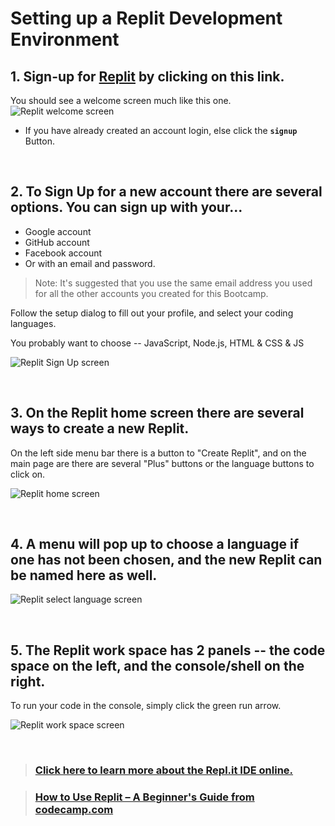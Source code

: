 # Setting up a Replit Development Environment

## **1. Sign-up for [Replit](https://repl.it/) by clicking on this link.**

You should see a welcome screen much like this one.
![Replit welcome screen](img/Replit1-TheCollaborativeBrowserBasedIDE.png)

- If you have already created an account login, else click the **`signup`** Button.

<br>

## **2. To Sign Up for a new account there are several options. You can sign up with your...**

- Google account
- GitHub account
- Facebook account
- Or with an email and password.

> Note: It's suggested that you use the same email address you used for all the other accounts you created for this Bootcamp.

Follow the setup dialog to fill out your profile, and select your coding languages.

You probably want to choose -- JavaScript, Node.js, HTML & CSS & JS

![Replit Sign Up screen](img/Replit2_Signup.png)

<br>

## **3. On the Replit home screen there are several ways to create a new Replit.**

On the left side menu bar there is a button to "Create Replit", and on the main page are there are several "Plus" buttons or the language buttons to click on.

![Replit home screen](img/Replit3-Home.png)

<br>

## **4. A menu will pop up to choose a language if one has not been chosen, and the new Replit can be named here as well.**

![Replit select language screen](img/Replit4_SelectLanguage.png)

<br>

## **5. The Replit work space has 2 panels -- the code space on the left, and the console/shell on the right.**

To run your code in the console, simply click the green run arrow.

![Replit work space screen](img/Replit5-WorkSpace.png)

<br>

> ### [Click here to learn more about the Repl.it IDE online.](https://repl.it/site/ide)

> ### [How to Use Replit – A Beginner's Guide from codecamp.com](https://www.freecodecamp.org/news/how-to-use-replit/)
